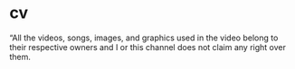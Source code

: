 # cv

“All the videos, songs, images, and graphics used in the video belong to their respective owners and I or this channel does not claim any right over them.
